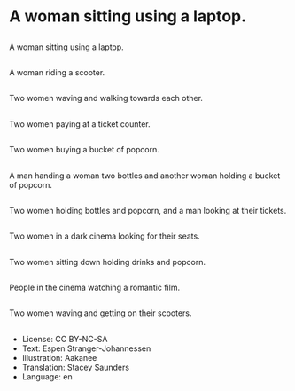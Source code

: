 # A woman sitting using a laptop.

##
A woman sitting using a laptop.

##
A woman riding a scooter.

##
Two women waving and walking towards each other.

##
Two women paying at a ticket counter.

##
Two women buying a bucket of popcorn.

##
A man handing a woman two bottles and another woman holding a bucket of popcorn.

##
Two women holding bottles and popcorn, and a man looking at their tickets.

##
Two women in a dark cinema looking for their seats.

##
Two women sitting down holding drinks and popcorn.

##
People in the cinema watching a romantic film.

##
Two women waving and getting on their scooters.

##
* License: CC BY-NC-SA
* Text: Espen Stranger-Johannessen
* Illustration: Aakanee
* Translation: Stacey Saunders
* Language: en
